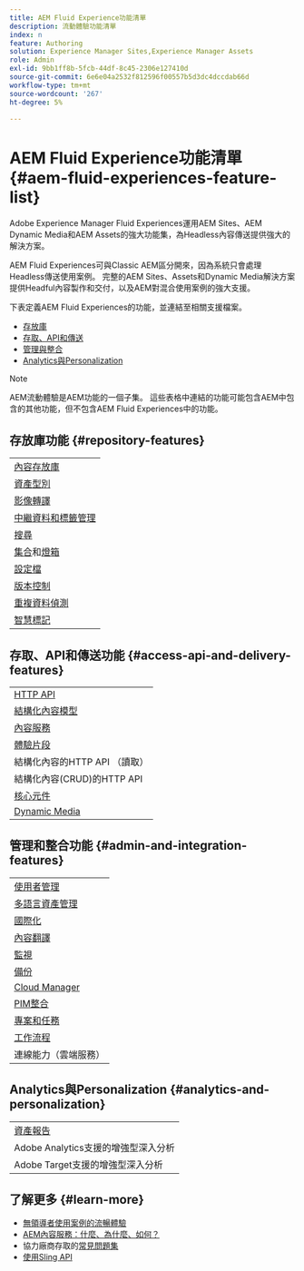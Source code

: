 ```yaml
---
title: AEM Fluid Experience功能清單
description: 流動體驗功能清單
index: n
feature: Authoring
solution: Experience Manager Sites,Experience Manager Assets
role: Admin
exl-id: 9bb1ff8b-5fcb-44df-8c45-2306e127410d
source-git-commit: 6e6e04a2532f812596f00557b5d3dc4dccdab66d
workflow-type: tm+mt
source-wordcount: '267'
ht-degree: 5%

---
```


# AEM Fluid Experience功能清單{#aem-fluid-experiences-feature-list}

Adobe Experience Manager Fluid Experiences運用AEM Sites、AEM Dynamic Media和AEM Assets的強大功能集，為Headless內容傳送提供強大的解決方案。

AEM Fluid Experiences可與Classic AEM區分開來，因為系統只會處理Headless傳送使用案例。 完整的AEM Sites、Assets和Dynamic Media解決方案提供Headful內容製作和交付，以及AEM對混合使用案例的強大支援。

下表定義AEM Fluid Experiences的功能，並連結至相關支援檔案。

* [存放庫](#repository-features)
* [存取、API和傳送](#access-api-and-delivery-features)
* [管理與整合](#admin-and-integration-features)
* [Analytics與Personalization](#analytics-and-personalization)

>[!NOTE]
>
>AEM流動體驗是AEM功能的一個子集。 這些表格中連結的功能可能包含AEM中包含的其他功能，但不包含AEM Fluid Experiences中的功能。

## 存放庫功能 {#repository-features}

|  |
|---|
| [內容存放庫](/help/assets/manage-assets.md) |
| [資產型別](/help/assets/assets-formats.md) |
| [影像轉譯](/help/assets/image-presets.md) |
| [中繼資料和標籤管理](/help/assets/metadata.md) |
| [搜尋](/help/assets/manage-assets.md) |
| [集合](/help/assets/manage-assets.md)和[燈箱](/help/assets/light-box.md) |
| [設定檔](/help/assets/processing-profiles.md) |
| [版本控制](/help/assets/manage-assets.md) |
| [重複資料偵測](/help/assets/duplicate-detection.md) |
| [智慧標記](/help/assets/enhanced-smart-tags.md) |

## 存取、API和傳送功能 {#access-api-and-delivery-features}

|  |
|---|
| [HTTP API](/help/assets/mac-api-assets.md) |
| [結構化內容模型](/help/assets/content-fragments/content-fragments.md) |
| [內容服務](https://experienceleague.adobe.com/docs/experience-manager-learn/getting-started-with-aem-headless/overview.html) |
| [體驗片段](/help/sites-authoring/experience-fragments.md) |
| 結構化內容的HTTP API （讀取） |
| 結構化內容(CRUD)的HTTP API |
| [核心元件](https://experienceleague.adobe.com/docs/experience-manager-core-components/using/introduction.html) |
| [Dynamic Media](/help/assets/dynamic-media.md) |

## 管理和整合功能 {#admin-and-integration-features}

|  |
|---|
| [使用者管理](/help/sites-administering/user-group-ac-admin.md) |
| [多語言資產管理](/help/assets/multilingual-assets.md) |
| [國際化](/help/sites-developing/i18n.md) |
| [內容翻譯](/help/sites-administering/translation.md) |
| [監視](/help/sites-deploying/monitoring-and-maintaining.md) |
| [備份](/help/sites-administering/backup-and-restore.md) |
| [Cloud Manager](https://experienceleague.adobe.com/docs/experience-manager-cloud-manager/content/introduction.html) |
| [PIM整合](/help/sites-authoring/managing-product-information.md) |
| [專案和任務](/help/sites-authoring/projects.md) |
| [工作流程](/help/sites-administering/workflows-starting.md) |
| 連線能力（雲端服務） |

## Analytics與Personalization {#analytics-and-personalization}

|  |
|---|
| [資產報告](/help/assets/asset-reports.md) |
| Adobe Analytics支援的增強型深入分析 |
| Adobe Target支援的增強型深入分析 |

## 了解更多 {#learn-more}

* [無領導者使用案例的流暢體驗](https://experienceleague.adobe.com/docs/experience-manager-gems-events/gems/gems2017/aem-headless-usecases.html)
* [AEM內容服務：什麼、為什麼、如何？](https://experienceleague.adobe.com/docs/experience-manager-learn/getting-started-with-aem-headless/content-services/overview.html)
* 協力廠商存取的[常見問題集](https://experienceleague.adobe.com/docs/experience-manager-learn/getting-started-with-aem-headless/content-services/chapter-7.html)
* [使用Sling API](https://experienceleague.adobe.com/docs/experience-manager-learn/getting-started-wknd-tutorial-develop/project-archetype/component-basics.html#sling-models)
